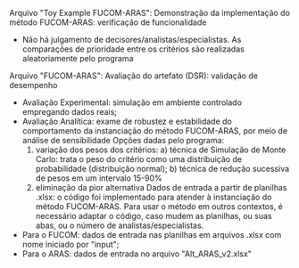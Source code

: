 Arquivo "Toy Example FUCOM-ARAS":
Demonstração da implementação do método FUCOM-ARAS: verificação de funcionalidade
- Não há julgamento de decisores/analistas/especialistas. As comparações de prioridade entre os critérios são realizadas aleatoriamente pelo programa

Arquivo "FUCOM-ARAS":
Avaliação do artefato (DSR): validação de desempenho
- Avaliação Experimental: simulação em ambiente controlado empregando dados reais;
- Avaliação Analítica: exame de robustez e estabilidade do comportamento da instanciação do método FUCOM-ARAS, por meio de análise de sensibilidade
  Opções dadas pelo programa:
  1) variação dos pesos dos critérios:
     a) técnica de Simulação de Monte Carlo: trata o peso do critério como uma distribuição de probabilidade (distribuição normal);
     b) técnica de redução sucessiva de pesos em um intervalo 15-90%
  2) eliminação da pior alternativa
Dados de entrada a partir de planilhas .xlsx: o código foi implementado para atender à instanciação do método FUCOM-ARAS. Para usar o método em outros contextos, é necessário adaptar o código, caso mudem as planilhas, ou suas abas, ou o número de analistas/especialistas.
- Para o FUCOM: dados de entrada nas planilhas em arquivos .xlsx com nome iniciado por "input";
- Para o ARAS: dados de entrada no arquivo "Alt_ARAS_v2.xlsx"

